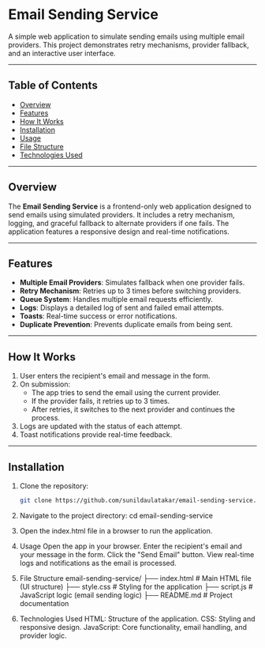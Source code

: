 # Email Sending Service

A simple web application to simulate sending emails using multiple email providers. This project demonstrates retry mechanisms, provider fallback, and an interactive user interface.

---

## Table of Contents

- [Overview](#overview)
- [Features](#features)
- [How It Works](#how-it-works)
- [Installation](#installation)
- [Usage](#usage)
- [File Structure](#file-structure)
- [Technologies Used](#technologies-used)


---

## Overview

The **Email Sending Service** is a frontend-only web application designed to send emails using simulated providers. It includes a retry mechanism, logging, and graceful fallback to alternate providers if one fails. The application features a responsive design and real-time notifications.

---

## Features

- **Multiple Email Providers**: Simulates fallback when one provider fails.
- **Retry Mechanism**: Retries up to 3 times before switching providers.
- **Queue System**: Handles multiple email requests efficiently.
- **Logs**: Displays a detailed log of sent and failed email attempts.
- **Toasts**: Real-time success or error notifications.
- **Duplicate Prevention**: Prevents duplicate emails from being sent.

---

## How It Works

1. User enters the recipient's email and message in the form.
2. On submission:
   - The app tries to send the email using the current provider.
   - If the provider fails, it retries up to 3 times.
   - After retries, it switches to the next provider and continues the process.
3. Logs are updated with the status of each attempt.
4. Toast notifications provide real-time feedback.

---

## Installation

1. Clone the repository:
   ```bash
   git clone https://github.com/sunildaulatakar/email-sending-service.git

2. Navigate to the project directory:
cd email-sending-service

3. Open the index.html file in a browser to run the application.

4. Usage
Open the app in your browser.
Enter the recipient's email and your message in the form.
Click the "Send Email" button.
View real-time logs and notifications as the email is processed.

5. File Structure
email-sending-service/
├── index.html    # Main HTML file (UI structure)
├── style.css     # Styling for the application
├── script.js     # JavaScript logic (email sending logic)
├── README.md     # Project documentation

6. Technologies Used
HTML: Structure of the application.
CSS: Styling and responsive design.
JavaScript: Core functionality, email handling, and provider logic.


